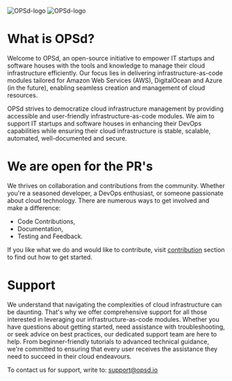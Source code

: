 ![OPSd-logo](https://raw.githubusercontent.com/opsd-io/profile/main/images/gh-header-light-mode.png#gh-light-mode-only)
![OPSd-logo](https://raw.githubusercontent.com/opsd-io/profile/main/images/gh-header-dark-mode.png#gh-dark-mode-only)

# What is OPSd?
Welcome to OPSd, an open-source initiative to empower IT startups and software houses with the tools and knowledge to manage their cloud infrastructure efficiently. Our focus lies in delivering infrastructure-as-code modules tailored for Amazon Web Services (AWS), DigitalOcean and Azure (in the future), enabling seamless creation and management of cloud resources.

OPSd strives to democratize cloud infrastructure management by providing accessible and user-friendly infrastructure-as-code modules. We aim to support IT startups and software houses in enhancing their DevOps capabilities while ensuring their cloud infrastructure is stable, scalable, automated, well-documented and secure.

# We are open for the PR's
We thrives on collaboration and contributions from the community. Whether you're a seasoned developer, a DevOps enthusiast, or someone passionate about cloud technology. There are numerous ways to get involved and make a difference:
* Code Contributions,
* Documentation,
* Testing and Feedback.

If you like what we do and would like to contribute, visit [contribution](https://github.com/opsd-io/contribution) section to find out how to get started.

# Support
We understand that navigating the complexities of cloud infrastructure can be daunting. That's why we offer comprehensive support for all those interested in leveraging our infrastructure-as-code modules. Whether you have questions about getting started, need assistance with troubleshooting, or seek advice on best practices, our dedicated support team are here to help. From beginner-friendly tutorials to advanced technical guidance, we're committed to ensuring that every user receives the assistance they need to succeed in their cloud endeavours.

To contact us for support, write to: <support@opsd.io>
